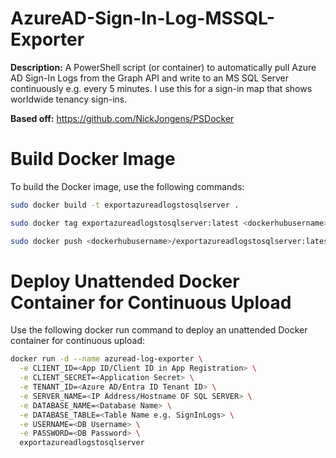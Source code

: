 # AzureAD-Sign-In-Log-MSSQL-Exporter

**Description:** A PowerShell script (or container) to automatically pull Azure AD Sign-In Logs from the Graph API and write to an MS SQL Server continuously e.g. every 5 minutes. I use this for a sign-in map that shows worldwide tenancy sign-ins.

**Based off:**
https://github.com/NickJongens/PSDocker

# Build Docker Image

To build the Docker image, use the following commands:

```bash
sudo docker build -t exportazureadlogstosqlserver .

sudo docker tag exportazureadlogstosqlserver:latest <dockerhubusername>/exportazureadlogstosqlserver:latest

sudo docker push <dockerhubusername>/exportazureadlogstosqlserver:latest
```

# Deploy Unattended Docker Container for Continuous Upload
Use the following docker run command to deploy an unattended Docker container for continuous upload:

```bash
docker run -d --name azuread-log-exporter \
  -e CLIENT_ID=<App ID/Client ID in App Registration> \
  -e CLIENT_SECRET=<Application Secret> \
  -e TENANT_ID=<Azure AD/Entra ID Tenant ID> \
  -e SERVER_NAME=<IP Address/Hostname OF SQL SERVER> \
  -e DATABASE_NAME=<Database Name> \
  -e DATABASE_TABLE=<Table Name e.g. SignInLogs> \
  -e USERNAME=<DB Username> \
  -e PASSWORD=<DB Password> \
  exportazureadlogstosqlserver

```

